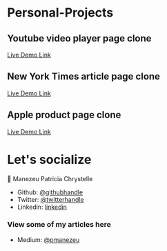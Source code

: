# Personal-Projects

## Youtube video player page clone
[Live Demo Link](https://patriciachrysy.github.io/embeding-videos-images-project/)

## New York Times article page clone
[Live Demo Link](https://patriciachrysy.github.io/New-York-Times-Article/)

## Apple product page clone
[Live Demo Link](https://patriciachrysy.github.io/apple-product-page-clone/)


# Let's socialize

👤 Manezeu Patricia Chrystelle

- Github: [@githubhandle](https://github.com/patriciachrysy)
- Twitter: [@twitterhandle](https://twitter.com/ManezeuP)
- Linkedin: [linkedin](https://www.linkedin.com/in/manezeu-patricia-chrystelle-095072118/)

### View some of my articles here

- Medium: [@pmanezeu](https://medium.com/@pmanezeu)

